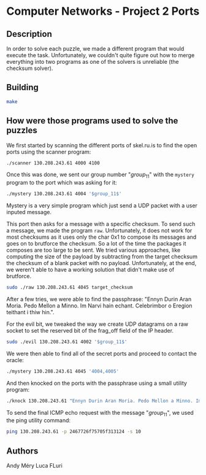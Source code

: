 # Computer Networks - Project 2 Ports

## Description

In order to solve each puzzle, we made a different program that would execute the task. Unfortunately, we couldn't quite figure out how to merge everything into two programs as one of the solvers is unreliable (the checksum solver). 

## Building

```bash
make
```

## How were those programs used to solve the puzzles

We first started by scanning the different ports of skel.ru.is to find the open ports using the scanner program:

```bash
./scanner 130.208.243.61 4000 4100
```

Once this was done, we sent our group number "$group_11$"  with the `mystery` program to the port which was asking for it:

```bash
./mystery 130.208.243.61 4004 '$group_11$'
```

Mystery is a very simple program which just send a UDP packet with a user inputed message.

This port then asks for a message with a specific checksum. To send such a message, we made the program `raw`. Unfortunately, it does not work for most checksums as it uses only the char 0x1 to compose its messages and goes on to brutforce the checksum. So a lot of the time the packages it composes are too large to be sent.
We tried various approaches, like computing the size of the payload by subtracting from the target checksum the checksum of a blank packet with no payload.
Unfortunately, at the end, we weren't able to have a working solution that didn't make use of brutforce.

```bash
sudo ./raw 130.208.243.61 4045 target_checksum
```

After a few tries, we were able to find the passphrase: "Ennyn Durin Aran Moria. Pedo Mellon a Minno. Im Narvi hain echant. Celebrimbor o Eregion teithant i thiw hin.".

For the evil bit, we tweaked the way we create UDP datagrams on a raw socket to set the reserved bit of the frag_off field of the IP header.

```bash
sudo ./evil 130.208.243.61 4002 '$group_11$'
```

We were then able to find all of the secret ports and proceed to contact the oracle:

```bash
./mystery 130.208.243.61 4045 '4004,4005'
```

And then knocked on the ports with the passphrase using a small utility program:

```bash
./knock 130.208.243.61 "Ennyn Durin Aran Moria. Pedo Mellon a Minno. Im Narvi hain echant. Celebrimbor o Eregion teithant i thiw hin."
```

To send the final ICMP echo request with the message "$group_11$", we used the ping utility command:

```bash
ping 130.208.243.61 -p 2467726f75705f313124 -s 10
```

## Authors

Andy Méry
Luca FLuri
